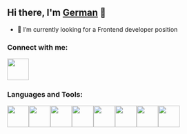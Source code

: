 ## Hi there, I'm <a href='https://github.com/orjive5'>German</a> 👋

- 🔭 I’m currently looking for a Frontend developer position

### Connect with me:

<a href="https://www.linkedin.com/in/german-dojcinovic-74436b241">
    <img height="50" src="https://cdn2.iconfinder.com/data/icons/social-icon-3/512/social_style_3_in-306.png"/>
</a>

### Languages and Tools:

<img height=50 src="https://cdn.jsdelivr.net/gh/devicons/devicon/icons/html5/html5-original.svg" /><img height=50 src="https://cdn.jsdelivr.net/gh/devicons/devicon/icons/css3/css3-original.svg" /><img height=50 src="https://cdn.jsdelivr.net/gh/devicons/devicon/icons/javascript/javascript-original.svg" /><img height=50 src="https://cdn.jsdelivr.net/gh/devicons/devicon/icons/typescript/typescript-original.svg" /><img height=50 src="https://cdn.jsdelivr.net/gh/devicons/devicon/icons/react/react-original.svg" /><img height=50 src="https://cdn.jsdelivr.net/gh/devicons/devicon/icons/redux/redux-original.svg" /><img height=50 src="https://cdn.jsdelivr.net/gh/devicons/devicon/icons/tailwindcss/tailwindcss-plain.svg" /><img height=50 src="https://cdn.jsdelivr.net/gh/devicons/devicon/icons/figma/figma-original.svg" />
